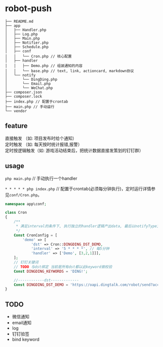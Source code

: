 # robot-push

```tree
├── README.md
├── app
│   ├── Handler.php
│   ├── Log.php
│   ├── Main.php
│   ├── Notifier.php
│   ├── Schedule.php
│   ├── conf
│   │   └── Cron.php // 核心配置
│   ├── handler
│   │   ├── Demo.php // 组装通知的内容
│   │   └── base.php // text, link, actioncard, markdown协议
│   └── notify
│       └── DingDing.php
│       └── Email.php
│       └── WeChat.php
├── composer.json
├── composer.lock
├── index.php // 配置于crontab
├── main.php // 手动运行
└── vendor
```

## feature

直接触发 （如: 项目发布时给个通知）  
定时触发 （如: 每天按时统计报错,报警）  
定时按逻辑触发（如: 游戏活动结束后，把统计数据直接发策划的钉钉群）  

## usage

`php main.php` // 手动执行一个handler

`* * * * * php index.php` // 配置于crontab(必须每分钟执行)，定时运行详情参见`conf/Cron.php`。

```php
namespace app\conf;

class Cron
{
    /**
     * 满足interval的条件下, 执行独立的handler逻辑产出data, 最后以notifyType方式向dst发送data。
     */
    Const CronConfig = [
        'demo' => [
            'dst' => Cron::DINGDING_DST_DEMO,
            'interval' => '5 * * * *', // 每5分钟
            'handler' => ['Demo', [3,2,1]]],
    ];
    // 钉钉关键词
    // TODO 与dst绑定 当前是所有dst都以此keyword做校验
    Const DINGDING_KEYWORDS = 'DING!';

    //------------dst-------------
    Const DINGDING_DST_DEMO = 'https://oapi.dingtalk.com/robot/send?access_token=xxx'; // 将钉钉机器人的token写到这里
}

```

## TODO

- 微信通知
- email通知
- log  
- 钉钉验签  
- bind keyword  
